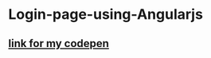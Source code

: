 # Login-page-using-Angularjs

## [link for my codepen](https://codepen.io/shreyashnand/pen/YzywpwL)
